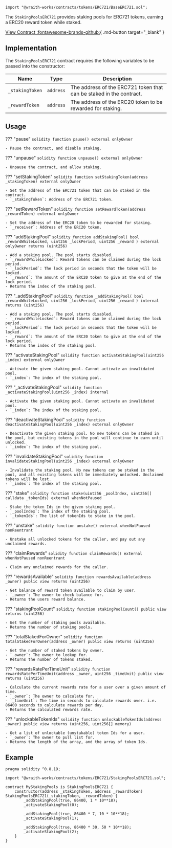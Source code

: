 ```solidity
import "@wraith-works/contracts/tokens/ERC721/BaseERC721.sol";
```

The `StakingPoolsERC721` provides staking pools for ERC721 tokens, earning a ERC20 reward token while staked.

[View Contract :fontawesome-brands-github:](https://github.com/Wraith-Works/wraith-works-contracts/blob/main/contracts/tokens/ERC721/StakingPoolsERC721.sol){ .md-button target="_blank" }

## Implementation

The `StakingPoolsERC721` contract requires the following variables to be passed into the constructor:

| Name            | Type      | Description                                                         |
|-----------------|-----------|---------------------------------------------------------------------|
| `_stakingToken` | `address` | The address of the ERC721 token that can be staked in the contract. |
| `_rewardToken`  | `address` | The address of the ERC20 token to be rewarded for staking.          |

## Usage

??? "pause"
    ```solidity
    function pause() external onlyOwner
    ```

    - Pause the contract, and disable staking.

??? "unpause"
    ```solidity
    function unpause() external onlyOwner
    ```

    - Unpause the contract, and allow staking.

??? "setStakingToken"
    ```solidity
    function setStakingToken(address _stakingToken) external onlyOwner
    ```

    - Set the address of the ERC721 token that can be staked in the contract.
    - `_stakingToken`: Address of the ERC721 token.

??? "setRewardToken"
    ```solidity
    function setRewardToken(address _rewardToken) external onlyOwner
    ```

    - Set the address of the ERC20 token to be rewarded for staking.
    - `_receiver`: Address of the ERC20 token.

??? "addStakingPool"
    ```solidity
    function addStakingPool(
        bool _rewardWhileLocked,
        uint256 _lockPeriod,
        uint256 _reward
    ) external onlyOwner returns (uint256)
    ```

    - Add a staking pool. The pool starts disabled.
    - `_rewardWhileLocked`: Reward tokens can be claimed during the lock period.
    - `_lockPeriod`: The lock period in seconds that the token will be locked.
    - `_reward`: The amount of the ERC20 token to give at the end of the lock period.
    - Returns the index of the staking pool.

??? "_addStakingPool"
    ```solidity
    function _addStakingPool(
        bool _rewardWhileLocked,
        uint256 _lockPeriod,
        uint256 _reward
    ) internal returns (uint256)
    ```

    - Add a staking pool. The pool starts disabled.
    - `_rewardWhileLocked`: Reward tokens can be claimed during the lock period.
    - `_lockPeriod`: The lock period in seconds that the token will be locked.
    - `_reward`: The amount of the ERC20 token to give at the end of the lock period.
    - Returns the index of the staking pool.

??? "activateStakingPool"
    ```solidity
    function activateStakingPool(uint256 _index) external onlyOwner
    ```

    - Activate the given staking pool. Cannot activate an invalidated pool.
    - `_index`: The index of the staking pool.

??? "_activateStakingPool"
    ```solidity
    function _activateStakingPool(uint256 _index) internal
    ```

    - Activate the given staking pool. Cannot activate an invalidated pool.
    - `_index`: The index of the staking pool.

??? "deactivateStakingPool"
    ```solidity
    function deactivateStakingPool(uint256 _index) external onlyOwner
    ```

    - Deactivate the given staking pool. No new tokens can be staked in the pool, but existing tokens in the pool will continue to earn until unlocked.
    - `_index`: The index of the staking pool.

??? "invalidateStakingPool"
    ```solidity
    function invalidateStakingPool(uint256 _index) external onlyOwner
    ```

    - Invalidate the staking pool. No new tokens can be staked in the pool, and all existing tokens will be immediately unlocked. Unclaimed tokens will be lost.
    - `_index`: The index of the staking pool.

??? "stake"
    ```solidity
    function stake(uint256 _poolIndex, uint256[] calldata _tokenIds) external whenNotPaused
    ```

    - Stake the token Ids in the given staking pool.
    - `_poolIndex`: The index of the staking pool.
    - `_tokenIds`: The list of tokenIds to stake in the pool.

??? "unstake"
    ```solidity
    function unstake() external whenNotPaused nonReentrant
    ```

    - Unstake all unlocked tokens for the caller, and pay out any unclaimed rewards.

??? "claimRewards"
    ```solidity
    function claimRewards() external whenNotPaused nonReentrant
    ```

    - Claim any unclaimed rewards for the caller.

??? "rewardsAvailable"
    ```solidity
    function rewardsAvailable(address _owner) public view returns (uint256)
    ```

    - Get balance of reward token available to claim by user.
    - `_owner`: The owner to check balance for.
    - Returns the users reward balance.

??? "stakingPoolCount"
    ```solidity
    function stakingPoolCount() public view returns (uint256)
    ```

    - Get the number of staking pools available.
    - Returns the number of staking pools.

??? "totalStakedForOwner"
    ```solidity
    function totalStakedForOwner(address _owner) public view returns (uint256)
    ```

    - Get the number of staked tokens by owner.
    - `_owner`: The owner to lookup for.
    - Returns the number of tokens staked.

??? "rewardsRatePerTimeUnit"
    ```solidity
    function rewardsRatePerTimeUnit(address _owner, uint256 _timeUnit) public view returns (uint256)
    ```

    - Calculate the current rewards rate for a user over a given amount of time.
    - `_owner`: The owner to calculate for.
    - `_timeUnit`: The time in seconds to calculate rewards over. i.e. 86400 seconds to calculate rewards per day.
    - Returns the calculated rewards rate.

??? "unlockableTokenIds"
    ```solidity
    function unlockableTokenIds(address _owner) public view returns (uint256, uint256[] memory)
    ```

    - Get a list of unlockable (unstakable) token Ids for a user.
    - `_owner`: The owner to pull list for.
    - Returns the length of the array, and the array of token Ids.

## Example

```solidity
pragma solidity ^0.8.19;

import "@wraith-works/contracts/tokens/ERC721/StakingPoolsERC721.sol";

contract MyStakingPools is StakingPoolsERC721 {
    constructor(address _stakingToken, address _rewardToken) StakingPoolsERC721(_stakingToken, _rewardToken) {
        _addStakingPool(true, 86400, 1 * 10**18);
        _activateStakingPool(0);

        _addStakingPool(true, 86400 * 7, 10 * 10**18);
        _activateStakingPool(1);

        _addStakingPool(true, 86400 * 30, 50 * 10**18);
        _activateStakingPool(2);
    }
}
```
